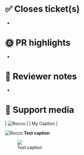 # ✅ Closes ticket(s)

-

# 🌞 PR highlights

-

# 📑 Reviewer notes

-

# 📸 Support media

| ![Rocco](https://user-images.githubusercontent.com/5200976/236698592-1833ffc4-e211-41de-878b-edc63ac5fa79.png) |
| My Caption |

![Rocco](https://user-images.githubusercontent.com/5200976/236698592-1833ffc4-e211-41de-878b-edc63ac5fa79.png)
**Test caption**

<figure>
  <img src="https://user-images.githubusercontent.com/5200976/236698592-1833ffc4-e211-41de-878b-edc63ac5fa79.png" />
  <figcaption>Test caption</figcaption>
</figure>
